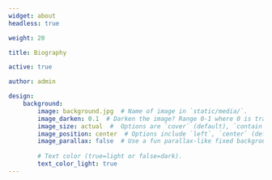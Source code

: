 ```yaml
---
widget: about
headless: true

weight: 20

title: Biography

active: true

author: admin

design:
    background:
        image: background.jpg  # Name of image in `static/media/`.
        image_darken: 0.1  # Darken the image? Range 0-1 where 0 is transparent and 1 is opaque.
        image_size: actual  #  Options are `cover` (default), `contain`, or `actual` size.
        image_position: center  # Options include `left`, `center` (default), or `right`.
        image_parallax: false  # Use a fun parallax-like fixed background effect? true/false
        
        # Text color (true=light or false=dark).
        text_color_light: true
---
```

